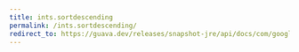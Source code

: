 ```yaml
---
title: ints.sortdescending
permalink: /ints.sortdescending/
redirect_to: https://guava.dev/releases/snapshot-jre/api/docs/com/google/common/primitives/Ints.html#sortDescending-int:A-
---
```

